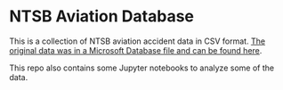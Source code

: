 # NTSB Aviation Database

This is a collection of NTSB aviation accident data in CSV format.
[The original data was in a Microsoft Database file and can be found here](https://app.ntsb.gov/avdata/Access/).

This repo also contains some Jupyter notebooks to analyze some of the data.
